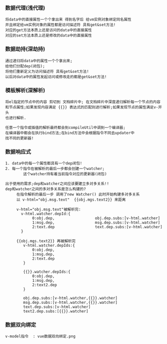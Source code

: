 ### 数据代理(浅代理)
    将data中的直接属性一个个拿出来 得到名字后 给vm实例对象绑定同名属性
    并且绑定给vm实例对象的属性都是访问描述符 具有get&set方法!
    对应的get方法本质上还是访问的data中的直接属性
    对应的set方法本质上还是修改的data中的直接属性


### 数据劫持(深劫持)
    通过递归将data中的属性一个个拿出来;
    给他们分配dep(闭包);
    将他们重新定义为访问描述符 具有get&set方法!
    以后对data中的属性发起访问或修改走的都是get&set方法!


### 模板解析(深解析)
    将el指定的节点中的内容 剪切到 文档碎片中; 在文档碎片中深度递归解析每一个节点的内容
    和节点属性;如果发现内容满足 {{}} 表达式的匹配则进行解析;如果发现节点的属性满足v-开头
    也进行解析.

    任意一个指令或插值的解析最终都会到compileUtil中调到一个编译器;
    在编译器中都会在执行bind方法;在bind方法中会根据指令不同去updater中
    找不同的更新器!

### 数据响应式
    1. data中的每一个属性都具有一个dep闭包!
    2. 每一个指令在被解析的最后一步都会创建一个watcher;
            这个watcher持有着当前指令对应的更新器(闭包)

    出于使用的需求;dep和watcher之间应该要建立多对多关系!!
    dep和watcher之间的多对多关系是怎么构建的?
         在指令解析的最后一步 调用了new Watcher() 此时开始构建多对多关系
         以 v-html="obj.msg.text"  {{obj.mgs.text2}} 来距离

         v-html="obj.msg.text"被解析完:
           v-html.watcher.depId:{
                0:obj.dep,                  obj.dep.subs:[v-html.watcher]
                1:msg.dep,                  msg.dep.subs:[v-html.watcher]
                2:text.dep                  text.dep.subs:[v-html.watcher]
           }

         {{obj.mgs.text2}} 再被解析完
            v-html.watcher.depIds:{
                0:obj.dep,
                1:msg.dep,
                2:text.dep
            }

            {{}}.watcher.depIds:{
                0:obj.dep,
                1:msg.dep,
                2:text2.dep
            }

            obj.dep.subs:[v-html.watcher,{{}}.watcher]
            msg.dep.subs:[v-html.watcher,{{}}.watcher]
            text.dep.subs:[v-html.watcher]
            text2.dep.subs:[{{}}.watcher]

### 数据双向绑定
    v-model指令  : vue数据双向绑定.png